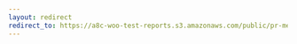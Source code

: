 ```yaml
---
layout: redirect
redirect_to: https://a8c-woo-test-reports.s3.amazonaws.com/public/pr-merge/43140/e2e/index.html
---
```

